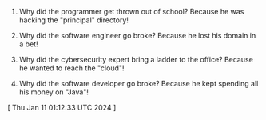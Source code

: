  
1. Why did the programmer get thrown out of school? Because he was hacking the "principal" directory!

2. Why did the software engineer go broke? Because he lost his domain in a bet!

3. Why did the cybersecurity expert bring a ladder to the office? Because he wanted to reach the "cloud"!

4. Why did the software developer go broke? Because he kept spending all his money on "Java"!
 
[ 
Thu Jan 11 01:12:33 UTC 2024
 ]
